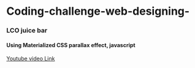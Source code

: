 # Coding-challenge-web-designing-
<h3>LCO juice bar</h3>
<h4>Using Materialized CSS 
    parallax effect, javascript
</h4>
<a href="https://www.youtube.com/watch?v=-GSPrbxHXKI">Youtube video Link</a>
